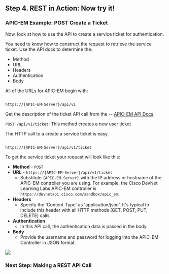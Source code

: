 ## Step 4. REST in Action: Now try it!

### APIC-EM Example: POST Create a Ticket

Now, look at how to use the API to create a service ticket for authentication.

You need to know how to construct the request to retrieve the service ticket. Use the API docs to determine the:

* Method
* URL
* Headers
* Authentication
* Body

All of the URLs for APIC-EM begin with:

```http

https://{APIC-EM-Server}/api/v1

```

Get the description of the ticket API call from the -- <a href="http://devnetapic.cisco.com" target="_blank">APIC-EM API Docs</a>.

`POST /api/v1/ticket`: This method creates a new user ticket


The HTTP call to a create a service ticket is easy.
```http

https://{APIC-EM-Server}/api/v1/ticket

```

To get the service ticket your request will look like this:

* **Method** - `POST`
* **URL** - `https://{APIC-EM-Server}/api/v1/ticket`
	* Substitute `{APIC-EM-Server}` with the IP address or hostname of the APIC-EM controller you are using. For example, the Cisco DevNet Learning Labs APIC-EM controller is `https://devnetapi.cisco.com/sandbox/apic_em`.
* **Headers**
	* Specify the 'Content-Type' as 'application/json'. It's typical to include this header with all HTTP methods (GET, POST, PUT, DELETE) calls.
* **Authentication**
	* In this API call, the authentication data is passed in the body.
* **Body**
	 * Provide the username and password for logging into the APIC-EM Controller in JSON format.

![](/posts/files/coding-101-rest-basics-ga/assets/images/apic-em-request.png)


### Next Step: Making a REST API Call
